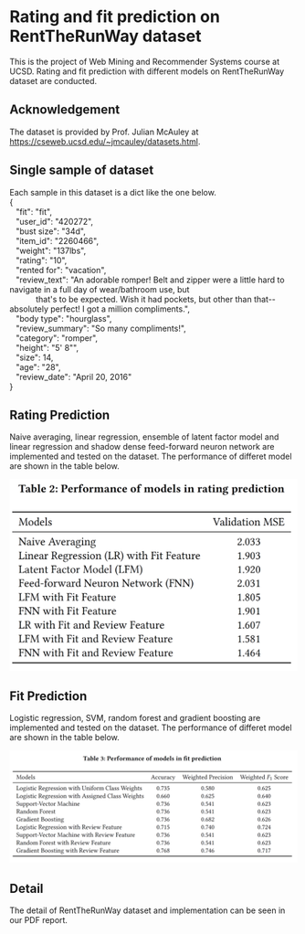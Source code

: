 # Rating and fit prediction on RentTheRunWay dataset

This is the project of Web Mining and Recommender Systems course at UCSD. Rating and fit prediction with different models on RentTheRunWay dataset are conducted. 

## Acknowledgement
The dataset is provided by Prof. Julian McAuley at https://cseweb.ucsd.edu/~jmcauley/datasets.html.

## Single sample of dataset
Each sample in this dataset is a dict like the one below.<br>
{<br>
  &ensp; "fit": "fit",<br>
  &ensp; "user_id": "420272",<br>
  &ensp; "bust size": "34d",<br>
  &ensp; "item_id": "2260466",<br>
  &ensp; "weight": "137lbs",<br>
  &ensp; "rating": "10",<br>
  &ensp; "rented for": "vacation",<br>
  &ensp; "review_text": "An adorable romper! Belt and zipper were a little hard to navigate in a full day of wear/bathroom use, but <br>
  &ensp;&ensp;&ensp;&ensp;&ensp;&ensp; that's to be expected. Wish it had pockets, but other than that-- absolutely perfect! I got a million compliments.",<br>
  &ensp; "body type": "hourglass",<br>
  &ensp; "review_summary": "So many compliments!",<br>
  &ensp; "category": "romper",<br>
  &ensp; "height": "5' 8\"",<br>
  &ensp; "size": 14,<br>
  &ensp; "age": "28",<br>
  &ensp; "review_date": "April 20, 2016"<br>
}<br>

## Rating Prediction
Naive averaging, linear regression, ensemble of latent factor model and linear regression and shadow dense feed-forward neuron network are implemented and tested on the dataset. The performance of differet model are shown in the table below.

![rating performance](./Figs/rating_performance.png "Performance of different models on rating prediction")

## Fit Prediction
Logistic regression, SVM, random forest and gradient boosting are implemented and tested on the dataset. The performance of differet model are shown in the table below.

![fit performance](./Figs/fit_performance.png "Performance of different models on fit prediction")

## Detail
The detail of RentTheRunWay dataset and implementation can be seen in our PDF report.
